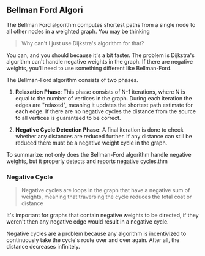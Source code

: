 ## Bellman Ford Algori
The Bellman Ford algorithm computes shortest paths from a single node to all other nodes in a weighted graph. You may be thinking

> Why can't I just use Dijkstra's algorithm for that?

You can, and you should because it's a bit faster. The problem is Dijkstra's algorithm can't handle negative weights in the graph. If there are negative weights, you'll need to use something different like Bellman-Ford.

The Bellman-Ford algorithm consists of two phases.

1. **Relaxation Phase**: This phase consists of N-1 iterations, where N is equal to the number of vertices in the graph. During each iteration the edges are "relaxed", meaning it updates the shortest path estimate for each edge. If there are no negative cycles the distance from the source to all vertices is guaranteed to be correct.

2. **Negative Cycle Detection Phase**: A final iteration is done to check whether any distances are reduced further. If any distance can still be reduced there must be a negative weight cycle in the graph.

To summarize: not only does the Bellman-Ford algorithm handle negative weights, but it properly detects and reports negative cycles.thm

### Negative Cycle
> Negative cycles are loops in the graph that have a negative sum of weights, meaning that traversing the cycle reduces the total cost or distance

It's important for graphs that contain negative weights to be directed, if they weren't then any negative edge would result in a negative cycle.

Negative cycles are a problem because any algorithm is incentivized to continuously take the cycle's route over and over again. After all, the distance decreases infinitely.
